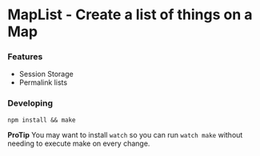 # MapList - Create a list of things on a Map


### Features

- Session Storage
- Permalink lists


### Developing

    npm install && make

__ProTip__ You may want to install `watch` so you can run `watch make`
without needing to execute make on every change.
